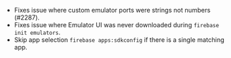 - Fixes issue where custom emulator ports were strings not numbers (#2287).
- Fixes issue where Emulator UI was never downloaded during `firebase init emulators`.
- Skip app selection `firebase apps:sdkconfig` if there is a single matching app.
